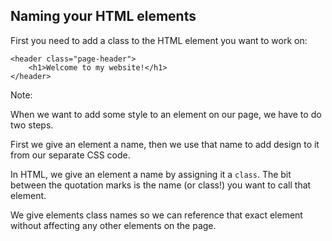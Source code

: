 ## Naming your HTML elements

First you need to add a class to the HTML element you want to work on:

    <header class="page-header">
        <h1>Welcome to my website!</h1>
    </header>

Note:

When we want to add some style to an element on our page, we have to do two steps.

First we give an element a name, then we use that name to add design to it from our separate CSS code.

In HTML, we give an element a name by assigning it a `class`. The bit between the quotation marks is the name (or class!) you want to call that element.

We give elements class names so we can reference that exact element without affecting any other elements on the page.



